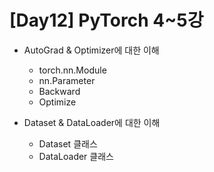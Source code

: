 # [Day12] PyTorch 4~5강

* AutoGrad & Optimizer에 대한 이해
  * torch.nn.Module
  * nn.Parameter
  * Backward
  * Optimize

* Dataset & DataLoader에 대한 이해
  * Dataset 클래스
  * DataLoader 클래스





  




